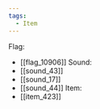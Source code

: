 ```yaml
---
tags:
  - Item
---
```

Flag:
- [[flag_10906]]
Sound:
- [[sound_43]]
- [[sound_17]]
- [[sound_44]]
Item:
- [[item_423]]
